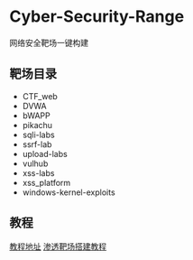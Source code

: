 # Cyber-Security-Range
网络安全靶场一键构建

## 靶场目录
- CTF_web
- DVWA
- bWAPP
- pikachu
- sqli-labs
- ssrf-lab
- upload-labs
- vulhub
- xss-labs
- xss_platform
- windows-kernel-exploits
## 教程
[教程地址](https://github.com/xxx252525/Cyber-Security-Range/blob/main/%E6%B8%97%E9%80%8F%E9%9D%B6%E5%9C%BA%E6%90%AD%E5%BB%BA.md)
[渗透靶场搭建教程](https://tiangesec.org.cn/archives/rwqe)
